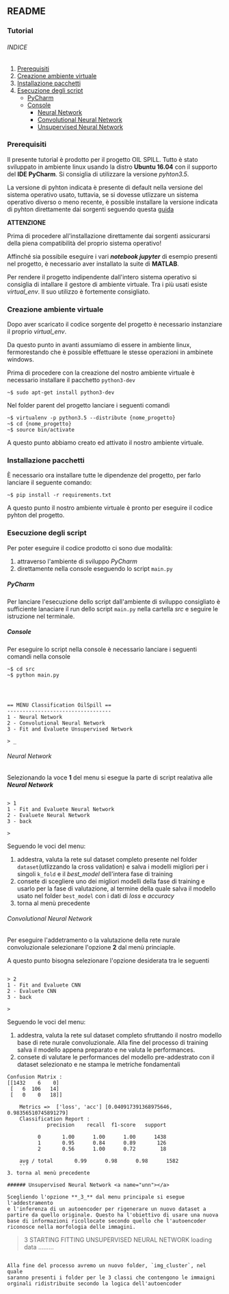 ## README

### Tutorial

###### INDICE
1. [Prerequisiti](#pre)
2. [Creazione ambiente virtuale](#virtual-env)
3. [Installazione pacchetti](#req)
4. [Esecuzione degli script](#exec)
    * [PyCharm](#pycharm)
    * [Console](#console)
        - [Neural Network](#nn)
        - [Convolutional Neural Network](#cnn)
        - [Unsupervised Neural Network](#unn)

### Prerequisiti <a name="pre"></a>
Il presente tutorial è prodotto per il progetto OIL SPILL. Tutto è stato
sviluppato in ambiente linux usando la distro **Ubuntu 16.04** con il
supporto del **IDE PyCharm**. Si consiglia di utilizzare la
versione _pyhton3.5_.

La versione di pyhton indicata è presente di default nella versione del
sistema operativo usato, tuttavia, se si dovesse utlizzare un sistema
operativo diverso o meno recente, è possible installare la versione
indicata di pyhton direttamente dai sorgenti seguendo questa
[guida](https://passingcuriosity.com/2015/installing-python-from-source/)

**ATTENZIONE**

Prima di procedere all'installazione direttamente dai sorgenti
assicurarsi della piena compatibilità del proprio sistema operativo!


Affinché sia possibile eseguire i vari **_notebook jupyter_** di esempio
presenti nel progetto, è necessario aver installato la suite di **MATLAB**.

Per rendere il progetto indipendente dall'intero sistema operativo si
consiglia di intallare il gestore di ambiente virtuale. Tra i più usati
esiste _virtual_env_. Il suo utilizzo è fortemente consigliato.

### Creazione ambiente virtuale <a name="virtual-env"></a>
Dopo aver scaricato il codice sorgente del progetto è necessario
instanziare il proprio _virtual_env_.

Da questo punto in avanti assumiamo di essere in ambiente linux,
fermorestando che è possible effettuare le stesse operazioni in ambinete
windows.

Prima di procedere con la creazione del nostro ambiente virtuale è
necessario installare il pacchetto `python3-dev`

```
~$ sudo apt-get install python3-dev
```

Nel folder parent del progetto lanciare i seguenti comandi

```
~$ virtualenv -p python3.5 --distribute {nome_progetto}
~$ cd {nome_progetto}
~$ source bin/activate
```

A questo punto abbiamo creato ed attivato il nostro ambiente virtuale.

### Installazione pacchetti <a name="req"></a>
È necessario ora installare tutte le dipendenze del progetto, per farlo
lanciare il seguente comando:

```
~$ pip install -r requirements.txt
```

A questo punto il nostro ambiente virtuale è pronto per eseguire il
codice pyhton del progetto.

### Esecuzione degli script <a name="exec"></a>

Per poter eseguire il codice prodotto ci sono due modalità:

1. attraverso l'ambiente di sviluppo _PyCharm_
2. direttamente nella console eseguendo lo script `main.py`

##### PyCharm <a name="pycharm"></a>

Per lanciare l'esecuzione dello script dall'ambiente di sviluppo
consigliato è sufficiente lanaciare il run dello script `main.py` nella
cartella _src_ e seguire le istruzione nel terminale.

##### Console <a name="console"></a>

Per eseguire lo script nella console è necessario lanciare i seguenti
comandi nella console


```
~$ cd src
~$ python main.py




== MENU Classification OilSpill ==
----------------------------------
1 - Neural Network
2 - Convolutional Neural Network
3 - Fit and Evaluete Unsupervised Network

> _

```

###### Neural Network <a name="nn"></a>
Selezionando la voce **1** del menu si esegue la parte di script realativa
alle _**Neural Network**_

```

> 1
1 - Fit and Evaluete Neural Network
2 - Evaluete Neural Network
3 - back

>
```

Seguendo le voci del menu:

1. addestra, valuta la rete sul dataset completo  presente nel folder
`dataset`(utlizzando  la cross validation) e salva i modelli migliori
per i singoli `k_fold` e il _best_model_ dell'intera fase di training
2. consete di scegliere uno dei migliori modelli della fase di training
e usarlo per la fase di valutazione, al termine della quale salva il
modello usato nel folder `best_model` con i dati di _loss_ e _accuracy_
3. torna al menù precedente

###### Convolutional Neural Network <a name="cnn"></a>

Per eseguire l'addetramento o la valutazione della rete nurale
convoluzionale selezionare l'opzione **2** dal menù princiaple.

A questo punto bisogna selezionare l'opzione desiderata tra le seguenti

```

> 2
1 - Fit and Evaluete CNN
2 - Evaluete CNN
3 - back

>
```

Seguendo le voci del menu:

1. addestra, valuta la rete sul dataset completo sfruttando il nostro
modello base di rete nurale convoluzionale. Alla fine del processo di
training salva il modello appena preparato e ne valuta le performances.
2. consete di valutare le performances del modello pre-addestrato con il
dataset selezionato e ne stampa le metriche fondamentali
```
Confusion Matrix :
[[1432    6    0]
 [   6  106   14]
 [   0    0   18]]

    Metrics =>  ['loss', 'acc'] [0.040917391368975646, 0.98356510745891279]
    Classification Report :
             precision    recall  f1-score   support

          0       1.00      1.00      1.00      1438
          1       0.95      0.84      0.89       126
          2       0.56      1.00      0.72        18

    avg / total       0.99      0.98      0.98      1582
    ```
3. torna al menù precedente

###### Unsupervised Neural Network <a name="unn"></a>

Scegliendo l'opzione **_3_** dal menu principale si esegue l'addestramento
e l'inferenza di un autoencoder per rigenerare un nuovo dataset a
partire da quello originale. Questo ha l'obiettivo di usare una nuova
base di informazioni ricollocate secondo quello che l'autoencoder
riconosce nella morfologia delle immagini.

```
> 3
STARTING FITTING UNSUPERVISED NEURAL NETWORK
loading data .........

```

Alla fine del processo avremo un nuovo folder, `img_cluster`, nel quale
saranno presenti i folder per le 3 classi che contengono le immaigni
orginali ridistribuite secondo la logica dell'autoencoder